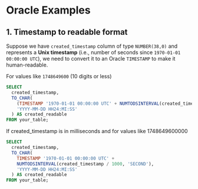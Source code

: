 # Oracle Examples

## 1. Timestamp to readable format

Suppose we have `created_timestamp` column of type `NUMBER(38,0)` and represents a **Unix timestamp** (i.e., number of seconds since `1970-01-01 00:00:00 UTC`), we need to convert it to an Oracle `TIMESTAMP` to make it human-readable.



For values like `1748649600` (10 digits or less)

```sql
SELECT
  created_timestamp,
  TO_CHAR(
    (TIMESTAMP '1970-01-01 00:00:00 UTC' + NUMTODSINTERVAL(created_timestamp, 'SECOND')),
    'YYYY-MM-DD HH24:MI:SS'
  ) AS created_readable
FROM your_table;
```

If created\_timestamp is in milliseconds and for values like 1748649600000

```sql
SELECT
  created_timestamp,
  TO_CHAR(
    TIMESTAMP '1970-01-01 00:00:00 UTC' +
    NUMTODSINTERVAL(created_timestamp / 1000, 'SECOND'),
    'YYYY-MM-DD HH24:MI:SS'
  ) AS created_readable
FROM your_table;
```

